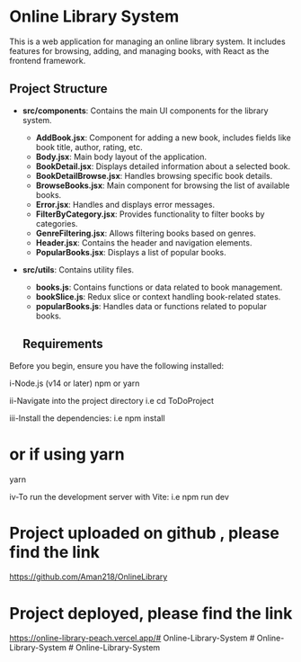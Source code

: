 # Online Library System

This is a web application for managing an online library system. It includes features for browsing, adding, and managing books, with React as the frontend framework.

## Project Structure

- **src/components**: Contains the main UI components for the library system.
  - **AddBook.jsx**: Component for adding a new book, includes fields like book title, author, rating, etc.
  - **Body.jsx**: Main body layout of the application.
  - **BookDetail.jsx**: Displays detailed information about a selected book.
  - **BookDetailBrowse.jsx**: Handles browsing specific book details.
  - **BrowseBooks.jsx**: Main component for browsing the list of available books.
  - **Error.jsx**: Handles and displays error messages.
  - **FilterByCategory.jsx**: Provides functionality to filter books by categories.
  - **GenreFiltering.jsx**: Allows filtering books based on genres.
  - **Header.jsx**: Contains the header and navigation elements.
  - **PopularBooks.jsx**: Displays a list of popular books.

- **src/utils**: Contains utility files.
  - **books.js**: Contains functions or data related to book management.
  - **bookSlice.js**: Redux slice or context handling book-related states.
  - **popularBooks.js**: Handles data or functions related to popular books.


  ## Requirements

Before you begin, ensure you have the following installed:

i-Node.js (v14 or later)
  npm or yarn

ii-Navigate into the project directory i.e cd ToDoProject

iii-Install the dependencies: i.e npm install
# or if using yarn
yarn


iv-To run the development server with Vite: i.e npm run dev

# Project uploaded on github , please find the link
  https://github.com/Aman218/OnlineLibrary

# Project deployed, please find the link

 https://online-library-peach.vercel.app/#   O n l i n e - L i b r a r y - S y s t e m  
 #   O n l i n e - L i b r a r y - S y s t e m  
 #   O n l i n e - L i b r a r y - S y s t e m  
 